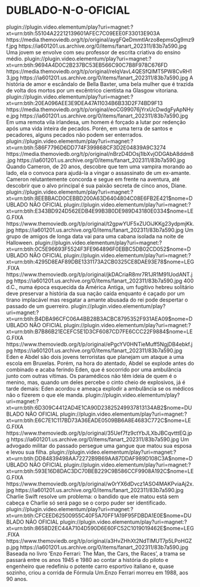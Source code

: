 # DUBLADO-N-O-OFICIAL








<item>
<title>[COLOR silver][B] MILLERS GIRLS [/COLOR][/B][COLOR yellow]  FULL HD  [B][/COLOR][/B]</title>
<link>plugin://plugin.video.elementum/play?uri=magnet:?xt=urn:btih:55104A22212139601AFEC7C09EEE0F33013E903A</link>
<thumbnail>https://media.themoviedb.org/t/p/original/aygFQeDmmtlArzo8epmsOg9mz9f.jpg</thumbnail>
<fanart>https://ia601201.us.archive.org/0/items/fanart_202311/83b7a590.jpg</fanart>
<info>Uma jovem se envolve com seu professor de escrita criativa do ensino médio.</info>
</item>

<item>
<title>[COLOR silver][B] POBRES CRIATURAS  LEG. FIXA [/COLOR][/B][COLOR yellow]  FULL HD  [B][/COLOR][/B]</title>
<link>plugin://plugin.video.elementum/play?uri=magnet:?xt=urn:btih:9694A4D0C2B237BC53EB566C90C7B8F978C676FD</link>
<thumbnail>https://media.themoviedb.org/t/p/original/reIqVavL4QESfQIMT5PW8CvRH13.jpg</thumbnail>
<fanart>https://ia601201.us.archive.org/0/items/fanart_202311/83b7a590.jpg</fanart>
<info> A história de amor e escândalo de Bella Baxter, uma bela mulher que é trazida de volta dos mortos por um excêntrico cientista na Glasgow vitoriana.</info>
</item>

<item>
<title>[COLOR silver][B] IN THE LAND OF SAINTS AND SINNERS [/COLOR][/B][COLOR yellow]  FULL HD  [B][/COLOR][/B]</title>
<link>plugin://plugin.video.elementum/play?uri=magnet:?xt=urn:btih:20EA096AEE3E9DEA47A11034B6B33D2F74BD9F13</link>
<thumbnail>https://media.themoviedb.org/t/p/original/eoCG99076jYrxUcDwdgFyApNHye.jpg</thumbnail>
<fanart>https://ia601201.us.archive.org/0/items/fanart_202311/83b7a590.jpg</fanart>
<info> Em uma remota vila irlandesa, um homem é forçado a lutar por redenção após uma vida inteira de pecados. Porén, em uma terra de santos e pecadores, alguns pecados não podem ser enterrados.</info>
</item>

<item>
<title>[COLOR silver][B] THE VAMPIRE NEXT DOOR [/COLOR][/B][COLOR yellow]  FULL HD  [B][/COLOR][/B]</title>
<link>plugin://plugin.video.elementum/play?uri=magnet:?xt=urn:btih:586F7796D6DD774F399868CF3D2E04839A9C3274</link>
<thumbnail>https://media.themoviedb.org/t/p/original/nBrzD4DOsj1lbXvjODGAbA8ddm8.jpg</thumbnail>
<fanart>https://ia601201.us.archive.org/0/items/fanart_202311/83b7a590.jpg</fanart>
<info> Quando Cameron, de 20 anos, descobre que tem uma vampira morando ao lado, ela o convoca para ajudá-la a vingar o assassinato de um ex-amante. Cameron relutantemente concorda e segue em frente na aventura, até descobrir que o alvo principal é sua paixão secreta de cinco anos, Diane.</info>
</item>

<item>
<title>[COLOR silver][B] 1962 HALLOWEEN MASSACRE ( LEG.) [/COLOR][/B][COLOR yellow]  FULL HD  [B][/COLOR][/B]</title>
<link>plugin://plugin.video.elementum/play?uri=magnet:?xt=urn:btih:8EEBBACD0CEBBD200A63D6404804C08E6FB2E421$nome=DUBLADO NÃO OFICIAL</link>
<link>plugin://plugin.video.elementum/play?uri=magnet:?xt=urn:btih:E343BD924D562EDB4E99B3B0DE989D43180E0334$nome=LEG.FIXA</link>
<thumbnail>https://www.themoviedb.org/t/p/original/t2gpwYUF5xZUOiJKKg23ydpmjKk.jpg</thumbnail>
<fanart>https://ia601201.us.archive.org/0/items/fanart_202311/83b7a590.jpg</fanart>
<info> Um grupo de amigos de longa data vai para uma cabana isolada na noite de Halloween.</info>
</item>

<item>
<title>[COLOR silver][B] THE OATH [/COLOR][/B][COLOR yellow]  FULL HD  [B][/COLOR][/B]</title>
<link>plugin://plugin.video.elementum/play?uri=magnet:?xt=urn:btih:0C5E96693F5524F3FE964896F0EBBC5DB02CD052$nome=DUBLADO NÃO OFICIAL</link>
<link>plugin://plugin.video.elementum/play?uri=magnet:?xt=urn:btih:4295D8EAF89DBE1331173A2CB0325CE8DAE93E78$nome=LEG.FIXA</link>
<thumbnail>https://www.themoviedb.org/t/p/original/jkDACriaR8mr7R1JR1M91UodANT.jpg</thumbnail>
<fanart>https://ia601201.us.archive.org/0/items/fanart_202311/83b7a590.jpg</fanart>
<info> 400 d.C., numa época esquecida da América Antiga, um fugitivo hebreu solitário deve preservar a história da sua nação caída enquanto é caçado por um tirano implacável mas resgatar a amante abusada do rei pode despertar o passado de um guerreiro.</info>
</item>

<item>
<title>[COLOR silver][B] THE SHIFT ( LEG.) [/COLOR][/B][COLOR yellow]  FULL HD  [B][/COLOR][/B]</title>
<link>plugin://plugin.video.elementum/play?uri=magnet:?xt=urn:btih:B4DBA96CFC06A4BB28B3ACBC8795352F931AEA09$nome=DUBLADO NÃO OFICIAL</link>
<link>plugin://plugin.video.elementum/play?uri=magnet:?xt=urn:btih:B7B86B21ECEFC5E1D3CF6087CD7FE6CCC22F9884$nome=LEG.FIXA</link>
<thumbnail>https://www.themoviedb.org/t/p/original/ePgcYV0HNTieMuff5NgjDB4ebkf.jpg</thumbnail>
<fanart>https://ia601201.us.archive.org/0/items/fanart_202311/83b7a590.jpg</fanart>
<info>Eden e Abdel são dois jovens terroristas que planejam um ataque a uma escola em Bruxelas. Porém, na hora do atentado, Abdel se explode antes do combinado e acaba ferindo Eden, que é socorrido por uma ambulância junto com outras vítimas. Os paramédicos não têm ideia de quem é o menino, mas, quando um deles percebe o cinto cheio de explosivos, já é tarde demais: Eden acordou e ameaça explodir a ambulância se os médicos não o fizerem o que ele manda.</info>
</item>

<item>
<title>[COLOR silver][B] DUE JUSTICE ( LEG. ) [/COLOR][/B][COLOR yellow]  FULL HD  [B][/COLOR][/B]</title>
<link>plugin://plugin.video.elementum/play?uri=magnet:?xt=urn:btih:6D309C4412AD4E1CA90D23825249937813134AB2$nome=DUBLADO NÃO OFICIAL</link>
<link>plugin://plugin.video.elementum/play?uri=magnet:?xt=urn:btih:E6C7E1C117BD73A36EADE0509BB6A8E4683C772C$nome=LEG.FIXA</link>
<thumbnail>https://www.themoviedb.org/t/p/original/35Uef7fz9ctYbJLXbJBCqvtttEQ.jpg</thumbnail>
<fanart>https://ia601201.us.archive.org/0/items/fanart_202311/83b7a590.jpg</fanart>
<info> Um advogado militar do passado persegue uma gangue que matou sua esposa e levou sua filha.</info>
</item>

<item>
<title>[COLOR silver][B] FAST CHARLIE ( LEG. ) [/COLOR][/B][COLOR yellow]  FULL HD  [B][/COLOR][/B]</title>
<link>plugin://plugin.video.elementum/play?uri=magnet:?xt=urn:btih:DD84839498AA72272B9B69AA87DDAF989D108C3A$nome=DUBLADO NÃO OFICIAL</link>
<link>plugin://plugin.video.elementum/play?uri=magnet:?xt=urn:btih:593E16D8DAC3DC70BEB229C9B586CCF9908A192C$nome=LEG.FIXA</link>
<thumbnail>https://www.themoviedb.org/t/p/original/w0rYX6dDvcz1ASO4MAKPviaAj2x.jpg</thumbnail>
<fanart>https://ia601201.us.archive.org/0/items/fanart_202311/83b7a590.jpg</fanart>
<info> Charlie Swift resolve um problema: o bandido que ele matou está sem cabeça e Charlie só será pago se o corpo puder ser identificado.</info>
</item>

<item>
<title>[COLOR silver][B] FERRARI ( LEG. ) [/COLOR][/B][COLOR yellow]  FULL HD  [B][/COLOR][/B]</title>
<link>plugin://plugin.video.elementum/play?uri=magnet:?xt=urn:btih:CFCEED62500955C40F5A70FF1A19F95FDBDA1E0E$nome=DUBLADO NÃO OFICIAL</link>
<link>plugin://plugin.video.elementum/play?uri=magnet:?xt=urn:btih:8658D2EC44A7104D590D6E60FC52C1019019462E$nome=LEG.FIXA</link>
<thumbnail>https://www.themoviedb.org/t/p/original/a3HvZHhXt2NdTlMUT7p5LPoHGZp.jpg</thumbnail>
<fanart>https://ia601201.us.archive.org/0/items/fanart_202311/83b7a590.jpg</fanart>
<info> Baseada no livro ‘Enzo Ferrari: The Man, the Cars, the Races’, a trama se passará entre os anos 1945 e 1980 ao contar a história do piloto e engenheiro que redefiniu o potente carro esportivo italiano e, quase sozinho, criou a corrida de Fórmula Um.Enzo Ferrari morreu em 1988, aos 90 anos.</info>
</item>





